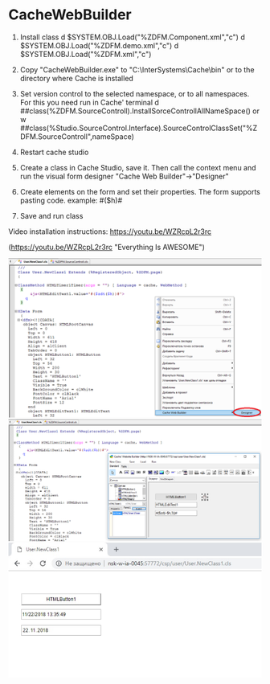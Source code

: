 # CacheWebBuilder

1) Install class
   d $SYSTEM.OBJ.Load("%ZDFM.Component.xml","c")
   d $SYSTEM.OBJ.Load("%ZDFM.demo.xml","c")
   d $SYSTEM.OBJ.Load("%ZDFM.xml","c")

2) Copy "CacheWebBuilder.exe" to "C:\InterSystems\Cache\bin\"  or to the directory where Cache is installed

3) Set version control to the selected namespace, or to all namespaces.
   For this you need run in Cache' terminal   d ##class(%ZDFM.SourceControll).InstallSorceControllAllNameSpace()   or w ##class(%Studio.SourceControl.Interface).SourceControlClassSet("%ZDFM.SourceControll",nameSpace)

4) Restart cache studio

5) Create a class in Cache Studio, save it. Then call the context menu and run the visual form designer "Cache Web Builder"->"Designer"

6) Create elements on the form and set their properties. The form supports pasting code. example: #($h)#

7) Save and run class

Video installation instructions: https://youtu.be/WZRcpL2r3rc

(https://youtu.be/WZRcpL2r3rc "Everything Is AWESOME")

 <img src="https://github.com/MyasnikovIA/CacheWebBuilder/blob/master/CtxMenu.png?raw=true"/>
 <img src="https://github.com/MyasnikovIA/CacheWebBuilder/blob/master/ImgStud.png?raw=true"/>
 <img src="https://github.com/MyasnikovIA/CacheWebBuilder/blob/master/Res.png?raw=true"/>
 
